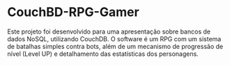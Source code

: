 # CouchBD-RPG-Gamer
 Este projeto foi desenvolvido para uma apresentação sobre bancos de dados NoSQL, utilizando CouchDB. O software é um RPG com um sistema de batalhas simples contra bots, além de um mecanismo de progressão de nível (Level UP) e detalhamento das estatísticas dos personagens.
